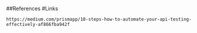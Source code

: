 ##References 
#Links
```
https://medium.com/prismapp/10-steps-how-to-automate-your-api-testing-effectively-af866fba942f
```